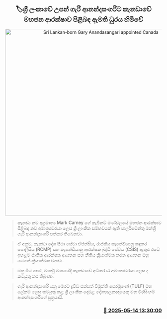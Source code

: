 <p align='center'><b><h2 align='center' title='Sri Lankan-born Gary Anandasangari appointed Canada's Minister of Public Safety'>🏷ශ්‍රී ලංකාවේ උපන් ගැරී ආනන්දසංගරීට කැනඩාවේ මහජන ආරක්ෂාව පිළිබඳ ඇමති ධුර‍ය හිමිවේ</h2></b></p>
<p align='center'><img src='https://helakuru.sgp1.cdn.digitaloceanspaces.com/esana/images/lib/gary-anandasangaree.jpg' width='600' alt='Sri Lankan-born Gary Anandasangari appointed Canada's Minister of Public Safety'></p>

> කැනඩා නව අග්‍රමාත්‍ය Mark Carney ගේ කැබිනට් මණ්ඩලයේ මහජන ආරක්ෂාව පිළිබඳ නව අමාත්‍යවරයා ලෙස ශ්‍රී ලාංකික සම්භවයක් ඇති පාර්ලිමේන්තු මන්ත්‍රී ගැරී ආනන්දසංගරී පත්කර තිබෙනවා.

> ඒ අනුව, කැනඩා දේශ සීමා සේවා ඒජන්සිය, රාජකීය කැනේඩියානු කඳුකර පොලිසිය (RCMP) සහ කැනේඩියානු ආරක්ෂක බුද්ධි සේවය (CSIS) ඇතුළු රටේ ඉහළම ජාතික ආරක්ෂක ආයතන සහ නීතිය ක්‍රියාත්මක කරන ආයතන ඔහු යටතේ ක්‍රියාත්මක වනවා.

> ඔහු මීට පෙර, මාර්තු මාසයේදී කැනඩාවේ අධිකරණ අමාත්‍යවරයා ලෙස ද කටයුතු කර තිබුණා.

> ගැරී ආනන්දසංගරී යනු මෙරට ද්‍රවිඩ එක්සත් විමුක්ති පෙරමුණේ (TULF) මහ ලේකම් ලෙස කටයුතු කළ ශ්‍රී ලාංකික දෙමළ දේශපාලනඥයෙකු වන වීරසිංහම් ආනන්දසංගරීගේ පුත්‍රයායි.



<h3 align='right'><a href='https://www.helakuru.lk/esana/p/110067/'>📅 2025-05-14 13:30:00</a></h3>
